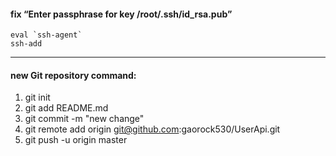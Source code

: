 #### fix “Enter passphrase for key /root/.ssh/id_rsa.pub”

```
eval `ssh-agent` 
ssh-add
```

---

#### new Git repository command:

1. git init
2. git add README.md
3. git commit -m "new change"
4. git remote add origin git@github.com:gaorock530/UserApi.git
5. git push -u origin master